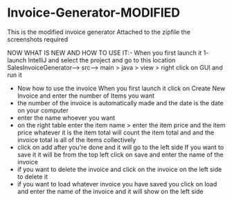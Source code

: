 # Invoice-Generator-MODIFIED
This is the modified invoice generator
Attached to the zipfile the screenshots required

NOW WHAT IS NEW AND HOW TO USE IT:-
When you first launch it 
1- launch IntelliJ and select the project and go to this location SalesInvoiceGenerator--> src--> main > java > view > right click on GUI and run it

- Now how to use the invoice When you first launch it click on Create New Invoice and enter the number of Items you want
- the number of the invoice is automatically made and the date is the date on your computer
- enter the name whoever you want 
- on the right table enter the item name > enter the item price and the item price whatever it is
the item total will count the item total and and the invoice total is all of the items collectively 
- click on add after you're done and it will go to the left side 
If you want to save it it will be from the top left click on save and enter the name of the invoice
- if you want to delete the invoice and click on the invoice on the left side to delete it
- if you want to load whatever invoice you have saved you click on load and enter the name of the invoice and it will show on the left side 
